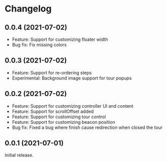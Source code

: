 # Changelog

## 0.0.4 (2021-07-02)

- Feature: Support for customizing floater width
- Bug fix: Fix missing colors

## 0.0.3 (2021-07-02)

- Feature: Support for re-ordering steps
- Experimental: Background image support for tour popups

## 0.0.2 (2021-07-02)

- Feature: Support for customizing controller UI and content
- Feature: Support for scrollOffset added
- Feature: Support for customizing tour control
- Feature: Support for customizing beacon position
- Bug fix: Fixed a bug where finish cause redirection when closed the tour

## 0.0.1 (2021-07-01)

Initial release.
